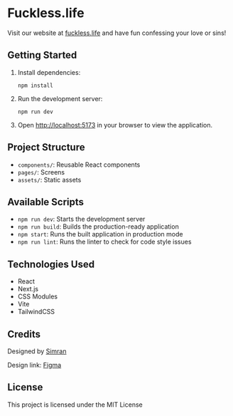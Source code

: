 # Fuckless.life
Visit our website at [fuckless.life](https://fuckless.life) and have fun confessing your love or sins!

## Getting Started

1. Install dependencies:
   ```
   npm install
   ```

2. Run the development server:
   ```
   npm run dev
   ```

3. Open [http://localhost:5173](http://localhost:5173) in your browser to view the application.

## Project Structure

- `components/`: Reusable React components
- `pages/`: Screens
- `assets/`: Static assets

## Available Scripts

- `npm run dev`: Starts the development server
- `npm run build`: Builds the production-ready application
- `npm start`: Runs the built application in production mode
- `npm run lint`: Runs the linter to check for code style issues

## Technologies Used

- React
- Next.js
- CSS Modules
- Vite
- TailwindCSS

## Credits
Designed by [Simran](https://x.com/simranrambles)

Design link: [Figma](https://www.figma.com/design/2p4asVd8g1MalbdRZNxjmF/Draft?node-id=1-2&t=mIYZofU1VTDguYn5-4)

## License

This project is licensed under the MIT License